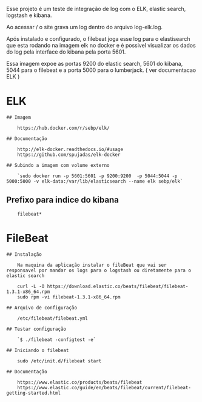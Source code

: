 Esse projeto é um teste de integração de log com o ELK, elastic search, logstash e kibana.

Ao acessar / o site grava um log dentro do arquivo log-elk.log.

Após instalado e configurado, o filebeat joga esse log para o elastisearch que esta rodando na imagem elk no docker
e é possivel visualizar os dados do log pela interface do kibana pela porta 5601.

Essa imagem expoe as portas 9200 do elastic search, 5601 do kibana, 5044 para o filebeat e a porta 5000 para o 
lumberjack. ( ver documentacao ELK )

# ELK

    ## Imagem 
        
        https://hub.docker.com/r/sebp/elk/

    ## Documentação
        
        http://elk-docker.readthedocs.io/#usage
        https://github.com/spujadas/elk-docker

    ## Subindo a imagem com volume externo
        
        `sudo docker run -p 5601:5601 -p 9200:9200  -p 5044:5044 -p 5000:5000 -v elk-data:/var/lib/elasticsearch --name elk sebp/elk`

   ## Prefixo para indice do kibana
        
        filebeat*


# FileBeat

    ## Instalação

        Na maquina da aplicação instalar o fileBeat que vai ser responsavel por mandar os logs para o logstash ou diretamente para o elastic search

        curl -L -O https://download.elastic.co/beats/filebeat/filebeat-1.3.1-x86_64.rpm
        sudo rpm -vi filebeat-1.3.1-x86_64.rpm

    ## Arquivo de configuração

        /etc/filebeat/filebeat.yml

    ## Testar configuração
        
        `$ ./filebeat -configtest -e`

    ## Iniciando o filebeat
        
        sudo /etc/init.d/filebeat start

    ## Documentação
        
        https://www.elastic.co/products/beats/filebeat
        https://www.elastic.co/guide/en/beats/filebeat/current/filebeat-getting-started.html